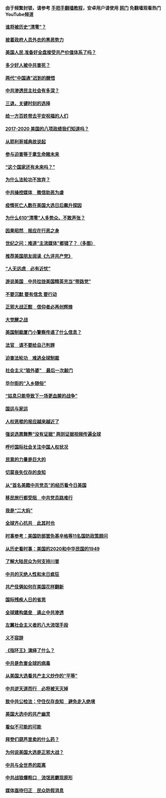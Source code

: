 #### 由于频繁封锁，请参考 [手把手翻墙教程](https://github.com/gfw-breaker/guides/wiki/)，安卓用户请使用 [网门](https://github.com/gfw-breaker/nogfw/blob/master/dl.md?t=02021700) 免翻墙观看热门YouTube频道 

#### [谁将被历史“清零”？](../pages/73/417485.md?t=02021700) 

#### [披着政府人员外衣的黑恶势力](../pages/73/417442.md?t=02021700) 

#### [美国人民 准备好全盘接受共产价值体系了吗？](../pages/73/417491.md?t=02021700) 

#### [多少好人被中共害死？](../pages/73/417144.md?t=02021700) 

#### [两代“中国通”迟到的醒悟](../pages/73/417064.md?t=02021700) 

#### [中共渗透民主社会有多深？](../pages/73/417063.md?t=02021700) 

#### [三退，关键时刻的选择](../pages/73/416969.md?t=02021700) 

#### [给一方百姓带去平安祝福的人们](../pages/73/416941.md?t=02021700) 

#### [2017-2020  美国的八项政绩我们知道吗？](../pages/73/416968.md?t=02021700) 

#### [从耶利哥城典故说起](../pages/73/416892.md?t=02021700) 

#### [参与迫害等于拿生命赌未来](../pages/73/416856.md?t=02021700) 

#### [“这个国家还有未来吗？”](../pages/73/416852.md?t=02021700) 

#### [为什么法轮功不放弃？](../pages/73/416864.md?t=02021700) 

#### [中共操控媒体　微信助恶为虐](../pages/73/416724.md?t=02021700) 

#### [疫情死亡人数在美国大选日后飙升探因](../pages/73/416606.md?t=02021700) 

#### [为什么610“清零”人多势众、不敢声张？](../pages/73/416632.md?t=02021700) 

#### [因果昭然　报应在行恶之身](../pages/73/416582.md?t=02021700) 

#### [世纪之问：难道“主流媒体”都错了？（多图）](../pages/73/416571.md?t=02021700) 

#### [推荐美国朋友阅读《九评共产党》](../pages/73/416510.md?t=02021700) 

#### [“人无远虑　必有近忧”](../pages/73/416513.md?t=02021700) 

#### [游说美国　中共拉拢美国精英充当“带路党”](../pages/73/416529.md?t=02021700) 

#### [不要沉默 要有信念 要行动](../pages/73/416457.md?t=02021700) 

#### [正邪大战正酣　信仰者必再创辉煌](../pages/73/416433.md?t=02021700) 

#### [大觉醒之战](../pages/73/416456.md?t=02021700) 

#### [美国制裁厦门小警察传递了什么信息？](../pages/73/416432.md?t=02021700) 

#### [法官　请不要给自己判罪](../pages/73/416379.md?t=02021700) 

#### [迫害法轮功　难逃全球制裁](../pages/73/416380.md?t=02021700) 

#### [社会主义“狼外婆”　最后一次敲门](../pages/73/416394.md?t=02021700) 

#### [华尔街的“入乡随俗”](../pages/73/416395.md?t=02021700) 

#### [“姑息只能导致下一场更血腥的战争”](../pages/73/416223.md?t=02021700) 

#### [国运与家运](../pages/73/416224.md?t=02021700) 

#### [人权恶棍的报应越来越近了](../pages/73/416276.md?t=02021700) 

#### [强说选票舞弊“没有证据” 两则证据视频传遍全球](../pages/73/416227.md?t=02021700) 

#### [呼吁国际社会关注中国人权状况](../pages/73/416135.md?t=02021700) 

#### [民意的力量是巨大的](../pages/73/416222.md?t=02021700) 

#### [切莫丧失仅存的良知](../pages/73/416134.md?t=02021700) 

#### [从“首名美籍中共党员”的经历看今日美国](../pages/73/416114.md?t=02021700) 

#### [移民旅行都受阻　中共党员路难行](../pages/73/416033.md?t=02021700) 

#### [我是“二大妈”](../pages/73/415529.md?t=02021700) 

#### [全球齐心抗共　此其时也](../pages/73/415989.md?t=02021700) 

#### [时事参考：美国防部罢免基辛格等11名国防政策顾问](../pages/73/415970.md?t=02021700) 

#### [从历史看时事：美国的2020和中华民国的1949](../pages/73/415949.md?t=02021700) 

#### [了解大陆民众为何支持川普](../pages/73/415950.md?t=02021700) 

#### [中共的灭绝人性和末日疯狂](../pages/73/415944.md?t=02021700) 

#### [共产伎俩如何在美国花样翻新](../pages/73/415908.md?t=02021700) 

#### [国际残疾人日的省思](../pages/73/415849.md?t=02021700) 

#### [全球建构堡垒　遏止中共渗透](../pages/73/415850.md?t=02021700) 

#### [左翼社会主义者的八大流氓手段](../pages/73/415802.md?t=02021700) 

#### [义不容辞](../pages/73/415807.md?t=02021700) 

#### [《指环王》演绎了什么？](../pages/73/415739.md?t=02021700) 

#### [中共是危害全球的病毒](../pages/73/415569.md?t=02021700) 

#### [从美国大选看共产主义炒作的“平等”](../pages/73/415654.md?t=02021700) 

#### [中共逆天道而行　必将被天灭掉](../pages/73/415626.md?t=02021700) 

#### [致中共公检法：守住仅存良知　避免走入绝境](../pages/73/415627.md?t=02021700) 

#### [美国大选中的共产幽灵](../pages/73/415618.md?t=02021700) 

#### [看似不可能的可能](../pages/73/415619.md?t=02021700) 

#### [拜登们葫芦里卖的什么药？](../pages/73/415531.md?t=02021700) 

#### [为何说美国大选是正邪大战？](../pages/73/415530.md?t=02021700) 

#### [中共与全世界的距离](../pages/73/415435.md?t=02021700) 

#### [中共战狼爆粗口　流氓恶霸现原形](../pages/73/415426.md?t=02021700) 

#### [媒体亟待归正　民众防假消息](../pages/73/415402.md?t=02021700) 


